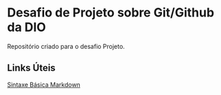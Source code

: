 # Desafio de Projeto sobre Git/Github da DIO
Repositório criado para o desafio Projeto.

## Links Úteis 
[Sintaxe Básica Markdown](https://www.markdownguide.org/basic-syntax/)
